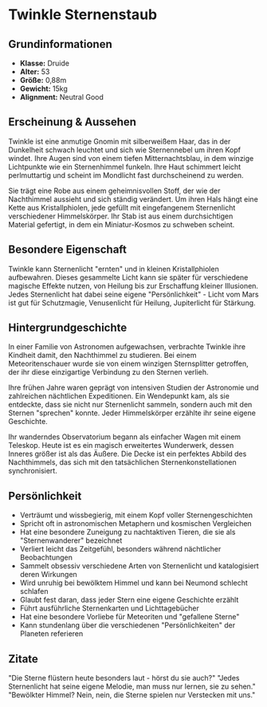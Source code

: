 # Twinkle Sternenstaub

## Grundinformationen
- **Klasse:** Druide
- **Alter:** 53
- **Größe:** 0,88m
- **Gewicht:** 15kg
- **Alignment:** Neutral Good

## Erscheinung & Aussehen
Twinkle ist eine anmutige Gnomin mit silberweißem Haar, das in der Dunkelheit schwach leuchtet und sich wie Sternennebel um ihren Kopf windet. Ihre Augen sind von einem tiefen Mitternachtsblau, in dem winzige Lichtpunkte wie ein Sternenhimmel funkeln. Ihre Haut schimmert leicht perlmuttartig und scheint im Mondlicht fast durchscheinend zu werden.

Sie trägt eine Robe aus einem geheimnisvollen Stoff, der wie der Nachthimmel aussieht und sich ständig verändert. Um ihren Hals hängt eine Kette aus Kristallphiolen, jede gefüllt mit eingefangenem Sternenlicht verschiedener Himmelskörper. Ihr Stab ist aus einem durchsichtigen Material gefertigt, in dem ein Miniatur-Kosmos zu schweben scheint.

## Besondere Eigenschaft
Twinkle kann Sternenlicht "ernten" und in kleinen Kristallphiolen aufbewahren. Dieses gesammelte Licht kann sie später für verschiedene magische Effekte nutzen, von Heilung bis zur Erschaffung kleiner Illusionen. Jedes Sternenlicht hat dabei seine eigene "Persönlichkeit" - Licht vom Mars ist gut für Schutzmagie, Venusenlicht für Heilung, Jupiterlicht für Stärkung.

## Hintergrundgeschichte
In einer Familie von Astronomen aufgewachsen, verbrachte Twinkle ihre Kindheit damit, den Nachthimmel zu studieren. Bei einem Meteoritenschauer wurde sie von einem winzigen Sternsplitter getroffen, der ihr diese einzigartige Verbindung zu den Sternen verlieh.

Ihre frühen Jahre waren geprägt von intensiven Studien der Astronomie und zahlreichen nächtlichen Expeditionen. Ein Wendepunkt kam, als sie entdeckte, dass sie nicht nur Sternenlicht sammeln, sondern auch mit den Sternen "sprechen" konnte. Jeder Himmelskörper erzählte ihr seine eigene Geschichte.

Ihr wanderndes Observatorium begann als einfacher Wagen mit einem Teleskop. Heute ist es ein magisch erweitertes Wunderwerk, dessen Inneres größer ist als das Äußere. Die Decke ist ein perfektes Abbild des Nachthimmels, das sich mit den tatsächlichen Sternenkonstellationen synchronisiert.

## Persönlichkeit
- Verträumt und wissbegierig, mit einem Kopf voller Sternengeschichten
- Spricht oft in astronomischen Metaphern und kosmischen Vergleichen
- Hat eine besondere Zuneigung zu nachtaktiven Tieren, die sie als "Sternenwanderer" bezeichnet
- Verliert leicht das Zeitgefühl, besonders während nächtlicher Beobachtungen
- Sammelt obsessiv verschiedene Arten von Sternenlicht und katalogisiert deren Wirkungen
- Wird unruhig bei bewölktem Himmel und kann bei Neumond schlecht schlafen
- Glaubt fest daran, dass jeder Stern eine eigene Geschichte erzählt
- Führt ausführliche Sternenkarten und Lichttagebücher
- Hat eine besondere Vorliebe für Meteoriten und "gefallene Sterne"
- Kann stundenlang über die verschiedenen "Persönlichkeiten" der Planeten referieren

## Zitate
"Die Sterne flüstern heute besonders laut - hörst du sie auch?"
"Jedes Sternenlicht hat seine eigene Melodie, man muss nur lernen, sie zu sehen."
"Bewölkter Himmel? Nein, nein, die Sterne spielen nur Verstecken mit uns."